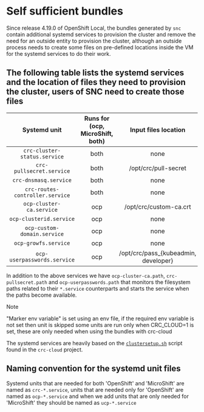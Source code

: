 # Self sufficient bundles

Since release 4.19.0 of OpenShift Local, the bundles generated by `snc` contain additional systemd services to provision the cluster and remove the need for
an outside entity to provision the cluster, although an outside process needs to create some files on pre-defined locations inside the VM for the  systemd
services to do their work.

## The following table lists the systemd services and the location of files they need to provision the cluster, users of SNC need to create those files

|     Systemd unit               | Runs for (ocp, MicroShift, both) |         Input files location         | Marker env variables |
| :----------------------------: | :------------------------------: | :----------------------------------: | :------------------: |
|  `crc-cluster-status.service`  |               both               |                 none                 |         none         |
|    `crc-pullsecret.service`    |               both               |         /opt/crc/pull-secret         |         none         |
|      `crc-dnsmasq.service`     |               both               |                 none                 |         none         |
| `crc-routes-controller.service`|               both               |                 none                 |         none         |
|    `ocp-cluster-ca.service`    |               ocp                |        /opt/crc/custom-ca.crt        |     CRC_CLOUD=1      |
|     `ocp-clusterid.service`    |               ocp                |                 none                 |         none         |
|   `ocp-custom-domain.service`  |               ocp                |                 none                 |     CRC_CLOUD=1      |
|      `ocp-growfs.service`      |               ocp                |                 none                 |         none         |
|   `ocp-userpasswords.service`  |               ocp                | /opt/crc/pass_{kubeadmin, developer} |         none         |

In addition to the above services we have `ocp-cluster-ca.path`, `crc-pullsecret.path` and `ocp-userpasswords.path` that monitors the filesystem paths
related to their `*.service` counterparts and starts the service when the paths become available.

> [!NOTE]
> "Marker env variable" is set using an env file, if the required env variable is not set then unit is skipped
> some units are run only when CRC_CLOUD=1 is set, these are only needed when using the bundles with crc-cloud

The systemd services are heavily based on the [`clustersetup.sh`](https://github.com/crc-org/crc-cloud/blob/main/pkg/bundle/setup/clustersetup.sh) script found in the `crc-cloud` project.

## Naming convention for the systemd unit files

Systemd units that are needed for both 'OpenShift' and 'MicroShift' are named as `crc-*.service`, units that are needed only for 'OpenShift' are named
as `ocp-*.service` and when we add units that are only needed for 'MicroShift' they should be named as `ucp-*.service`

